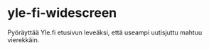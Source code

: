 # yle-fi-widescreen
Pyöräyttää Yle.fi etusivun leveäksi, että useampi uutisjuttu mahtuu vierekkäin.

